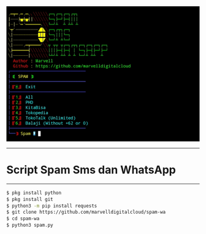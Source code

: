 <div align="center">
  <img src="./spam.jpg" alt="s" width="800" height"128"/>

---
</div>

# Script Spam Sms dan WhatsApp
---
</div>

```bash
$ pkg install python
$ pkg install git
$ python3 -m pip install requests
$ git clone https://github.com/marvelldigitalcloud/spam-wa
$ cd spam-wa
$ python3 spam.py
```
